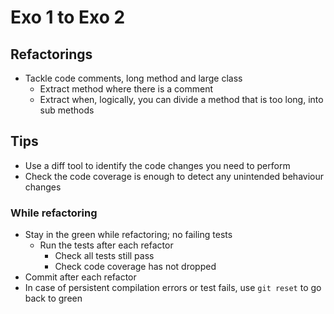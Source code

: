 # Exo 1 to Exo 2

## Refactorings

- Tackle code comments, long method and large class
  - Extract method where there is a comment
  - Extract when, logically, you can divide a method that is too long, into sub methods

## Tips

- Use a diff tool to identify the code changes you need to perform
- Check the code coverage is enough to detect any unintended behaviour changes

### While refactoring

- Stay in the green while refactoring; no failing tests
  - Run the tests after each refactor
    - Check all tests still pass
    - Check code coverage has not dropped
- Commit after each refactor
- In case of persistent compilation errors or test fails, use `git reset` to go back to green
